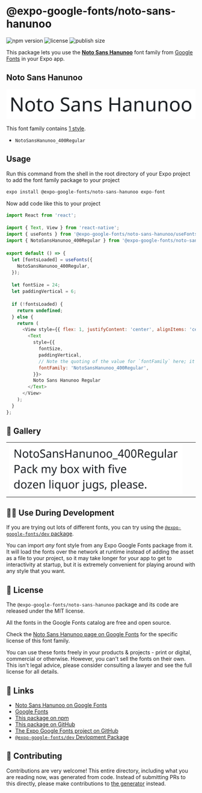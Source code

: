 # @expo-google-fonts/noto-sans-hanunoo

![npm version](https://flat.badgen.net/npm/v/@expo-google-fonts/noto-sans-hanunoo)
![license](https://flat.badgen.net/github/license/expo/google-fonts)
![publish size](https://flat.badgen.net/packagephobia/install/@expo-google-fonts/noto-sans-hanunoo)

This package lets you use the [**Noto Sans Hanunoo**](https://fonts.google.com/specimen/Noto+Sans+Hanunoo) font family from [Google Fonts](https://fonts.google.com/) in your Expo app.

## Noto Sans Hanunoo

![Noto Sans Hanunoo](./font-family.png)

This font family contains [1 style](#-gallery).

- `NotoSansHanunoo_400Regular`

## Usage

Run this command from the shell in the root directory of your Expo project to add the font family package to your project
```sh
expo install @expo-google-fonts/noto-sans-hanunoo expo-font
```

Now add code like this to your project
```js
import React from 'react';

import { Text, View } from 'react-native';
import { useFonts } from '@expo-google-fonts/noto-sans-hanunoo/useFonts';
import { NotoSansHanunoo_400Regular } from '@expo-google-fonts/noto-sans-hanunoo/400Regular';

export default () => {
  let [fontsLoaded] = useFonts({
    NotoSansHanunoo_400Regular,
  });

  let fontSize = 24;
  let paddingVertical = 6;

  if (!fontsLoaded) {
    return undefined;
  } else {
    return (
      <View style={{ flex: 1, justifyContent: 'center', alignItems: 'center' }}>
        <Text
          style={{
            fontSize,
            paddingVertical,
            // Note the quoting of the value for `fontFamily` here; it expects a string!
            fontFamily: 'NotoSansHanunoo_400Regular',
          }}>
          Noto Sans Hanunoo Regular
        </Text>
      </View>
    );
  }
};

```

## 🔡 Gallery


||||
|-|-|-|
|![NotoSansHanunoo_400Regular](.//400Regular/NotoSansHanunoo_400Regular.ttf.png)||||


## 👩‍💻 Use During Development

If you are trying out lots of different fonts, you can try using the [`@expo-google-fonts/dev` package](https://github.com/freeboub/google-fonts/tree/master/font-packages/dev#readme).

You can import *any* font style from any Expo Google Fonts package from it. It will load the fonts
over the network at runtime instead of adding the asset as a file to your project, so it may take longer
for your app to get to interactivity at startup, but it is extremely convenient
for playing around with any style that you want.

## 📖 License

The `@expo-google-fonts/noto-sans-hanunoo` package and its code are released under the MIT license.

All the fonts in the Google Fonts catalog are free and open source.

Check the [Noto Sans Hanunoo page on Google Fonts](https://fonts.google.com/specimen/Noto+Sans+Hanunoo) for the specific license of this font family.

You can use these fonts freely in your products & projects - print or digital, commercial or otherwise. However, you can't sell the fonts on their own. This isn't legal advice, please consider consulting a lawyer and see the full license for all details.

## 🔗 Links

- [Noto Sans Hanunoo on Google Fonts](https://fonts.google.com/specimen/Noto+Sans+Hanunoo)
- [Google Fonts](https://fonts.google.com/)
- [This package on npm](https://www.npmjs.com/package/@expo-google-fonts/noto-sans-hanunoo)
- [This package on GitHub](https://github.com/freeboub/google-fonts/tree/master/font-packages/noto-sans-hanunoo)
- [The Expo Google Fonts project on GitHub](https://github.com/freeboub/google-fonts)
- [`@expo-google-fonts/dev` Devlopment Package](https://github.com/freeboub/google-fonts/tree/master/font-packages/dev)

## 🤝 Contributing

Contributions are very welcome! This entire directory, including what you are reading now, was generated from code. Instead of submitting PRs to this directly, please make contributions to [the generator](https://github.com/freeboub/google-fonts/tree/master/packages/generator) instead.
